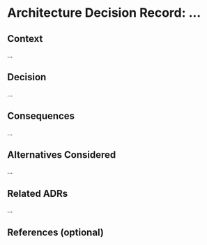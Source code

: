 # Architecture Decision Record: ...

## Context

...

## Decision

...

## Consequences

...

## Alternatives Considered

...

## Related ADRs

...

## References (optional)

